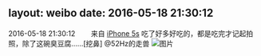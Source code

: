 layout: weibo
date: 2016-05-18 21:30:12
---
2016-05-18 21:30:12  &nbsp;&nbsp;&nbsp;&nbsp;&nbsp;&nbsp; 来自 <a href="sinaweibo://customweibosource" rel="nofollow">iPhone 5s</a>
吃了好多好吃的，都是吃完才记起拍照，除了这碗臭豆腐……[挖鼻] @52Hz的走兽 ​​​
![图片](https://ww4.sinaimg.cn/large/6d2a6003jw1f3zuziqgdcj20qo0zktfv.jpg)
